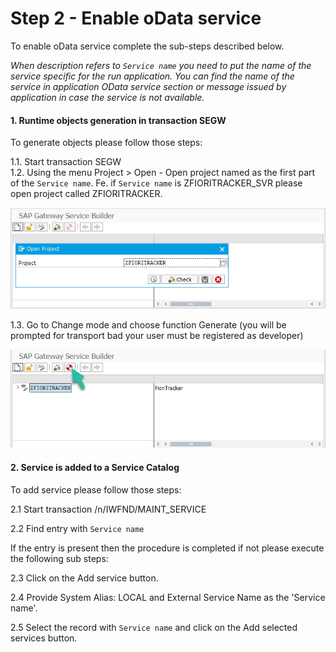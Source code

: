 # Step 2 - Enable oData service

To enable oData service complete the sub-steps described below. 

*When description refers to `Service name` you need to put the name of the service specific for the run application. You can find the name of the service in application OData service section or message issued by application in case the service is not available.*

#### 1. Runtime objects generation in transaction SEGW

To generate objects please follow those steps:

1.1. Start transaction SEGW<br>
1.2. Using the menu Project > Open - Open project named as the first part of the `Service name`. Fe. if `Service name` is ZFIORITRACKER_SVR please open project called ZFIORITRACKER.

![](res/segw.png)

1.3. Go to Change mode and choose function Generate (you will be prompted for transport bad your user must be registered as developer)

![](res/segw_gen.png)

#### 2. Service is added to a Service Catalog

To add service please follow those steps:

2.1 Start transaction /n/IWFND/MAINT_SERVICE

2.2 Find entry with `Service name`

If the entry is present then the procedure is completed if not please execute the following sub steps:

2.3 Click on the Add service button.

2.4 Provide System Alias: LOCAL and External Service Name as the 'Service name'.

2.5 Select the record with `Service name` and click on the Add selected services button.